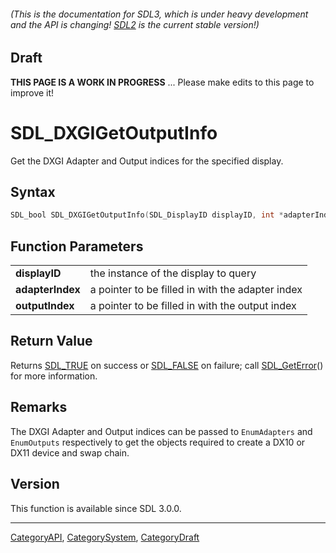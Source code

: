 ###### (This is the documentation for SDL3, which is under heavy development and the API is changing! [SDL2](https://wiki.libsdl.org/SDL2/) is the current stable version!)

## Draft

**THIS PAGE IS A WORK IN PROGRESS** ... Please make edits to this page to improve it!


<!-- #*^*^*^*^*See https://wiki.libsdl.org/SGFunctions for details on editing this page*^*^*^*^* -->
# SDL_DXGIGetOutputInfo

Get the DXGI Adapter and Output indices for the specified display.

## Syntax

```c
SDL_bool SDL_DXGIGetOutputInfo(SDL_DisplayID displayID, int *adapterIndex, int *outputIndex);

```

## Function Parameters

|                      |                                                  |
| -------------------- | ------------------------------------------------ |
| **displayID**        | the instance of the display to query             |
| **adapterIndex**     | a pointer to be filled in with the adapter index |
| **outputIndex**      | a pointer to be filled in with the output index  |

## Return Value

Returns [SDL_TRUE](SDL_TRUE) on success or [SDL_FALSE](SDL_FALSE) on
failure; call [SDL_GetError](SDL_GetError)() for more information.

## Remarks

The DXGI Adapter and Output indices can be passed to `EnumAdapters` and
`EnumOutputs` respectively to get the objects required to create a DX10 or
DX11 device and swap chain.

## Version

This function is available since SDL 3.0.0.

----
[CategoryAPI](CategoryAPI), [CategorySystem](CategorySystem), [CategoryDraft](CategoryDraft)
<!-- #See the Style Guide for instructions on editing the footer. -->



